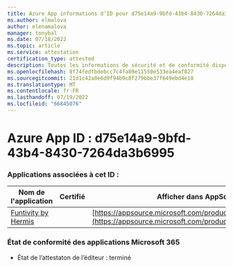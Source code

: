 ```yaml
---
title: Azure App informations d’ID pour d75e14a9-9bfd-43b4-8430-7264da3b6995
ms.author: elmalova
author: elenamalova
manager: tonybal
ms.date: 07/18/2022
ms.topic: article
ms.service: attestation
certification_type: attested
description: Toutes les informations de sécurité et de conformité disponibles pour d75e14a9-9bfd-43b4-8430-7264da3b6995.
ms.openlocfilehash: 8f74fedfbdebcc7c4fa89e11550e533ea4eaf827
ms.sourcegitcommit: 21d1c42a8e6d9f94b9c8f279bbe37f649ebd4e10
ms.translationtype: MT
ms.contentlocale: fr-FR
ms.lasthandoff: 07/19/2022
ms.locfileid: "66845076"
---
```

# <a name="azure-app-id-d75e14a9-9bfd-43b4-8430-7264da3b6995"></a>Azure App ID : d75e14a9-9bfd-43b4-8430-7264da3b6995


### <a name="apps-associated-with-this-id"></a>Applications associées à cet ID :
| **Nom de l'application** | **Certifié** | **Afficher dans AppSource** |
|--------------|---------------|-----------------------|
| [Funtivity by Hermis](../forward/WA200004244.md) |  | [https://appsource.microsoft.com/product/office/WA200004244](https://appsource.microsoft.com/product/office/WA200004244) |

### <a name="microsoft-365-app-compliance-status"></a>État de conformité des applications Microsoft 365
- État de l’attestaton de l’éditeur : terminé
